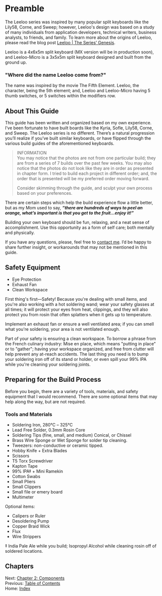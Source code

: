 # Preamble
The Leeloo series was inspired by many popular split keyboards like the Lily58, Corne, and Sweep; however, Leeloo's design was based on a study of many individuals from application developers, technical writers, business analysts, to friends, and family.  To learn more about the origins of Leeloo, please read the blog post [Leeloo | The Series’ Genesis](https://clicketysplit.ca/blogs/news/leeloo-the-series-genesis).

Leeloo is a 4x6x5m split keyboard (MX version will be in production soon), and Leeloo-Micro is a 3x5x5m split keyboard designed and built from the ground up.

### "Where did the name Leeloo come from?"
The name was inspired by the movie The Fifth Element.  Leeloo, the character, being the 5th element; and, Leeloo and Leeloo-Micro having 5 thumb switches, or 5 switches within the modifiers row.

## About This Guide
This guide has been written and organized based on my own experience.  I’ve been fortunate to have built boards like the Kyria, Sofle, Lily58, Corne, and Sweep.  The Leeloo series is no different.  There’s a natural progression you’ll realize if you’ve built similar keyboards, or have flipped through the various build guides of the aforementioned keyboards.

> INFORMATION \
> You may notice that the photos are not from one particular build; they are from a series of 7 builds over the past few weeks.  You may also notice that the photos do not look like they are in order as presented in chapter form.  I tried to build each project in different order; and, the order that is presented will be my preferred order moving forward.
>
> Consider skimming through the guide, and sculpt your own process based on your preferences.

There are certain steps which help the build experience flow a little better, but as my Mom used to say, ***“there are hundreds of ways to peel an orange, what’s important is that you get to the fruit…enjoy it!”***

Building your own keyboard should be fun, relaxing, and a neat sense of accomplishment.  Use this opportunity as a form of self care; both mentally and physically.

If you have any questions, please, feel free to [contact me](https://clicketysplit.ca/pages/contact-us).  I’d be happy to share further insight, or workarounds that may not be mentioned in this guide.

## Safety Equipment
* Eye Protection
* Exhaust Fan
* Clean Workspace

First thing's first—Safety!  Because you're dealing with small items, and you're also working with a hot soldering wand; wear your safety glasses at all times; it will protect your eyes from heat, clippings, and they will also protect you from rosin that often splatters when it gets up to temperature.

Implement an exhaust fan or ensure a well ventilated area; if you can smell what you're soldering, your area is not ventilated enough.

Part of your safety is ensuring a clean workspace.  To borrow a phrase from the French culinary industry: Mise en place, which means "putting in place" or to "gather"; having your workspace organized, and free from clutter will help prevent any at-reach accidents.  The last thing you need is to bump your soldering iron off of its stand or holder, or even spill your 99% IPA while you're cleaning your soldering joints.

## Preparing for the Build Process
Before you begin, there are a variety of tools, materials, and safety equipment that I would recommend.  There are some optional items that may help along the way, but are not required.

### Tools and Materials
* Soldering Iron, 280℃ – 325℃
* Lead Free Solder, 0.3mm Rosin Core
* Soldering Tips (fine, small, and medium) Conical, or Chissel
* Brass Wire Sponge or Wet Sponge for solder tip cleaning.
* Tweezers: non-conductive or ceramic tipped.
* Hobby Knife + Extra Blades
* Scissors
* T5 Torx Screwdriver 
* Kapton Tape
* 99% IPA‡ + Mini Ramekin
* Cotton Swabs
* Small Pliers
* Small Clippers
* Small file or emery board
* Multimeter

Optional items:
* Calipers or Ruler
* Desoldering Pump
* Copper Braid Wick
* Flux
* Wire Strippers

‡ India Pale Ale while you build; Isopropyl Alcohol while cleaning rosin off of soldered locations.

## Chapters
Next: [Chapter 2: Components](2-Components.md) \
Previous: [Table of Contents](README.md) \
Home: [Index](/README.md)
